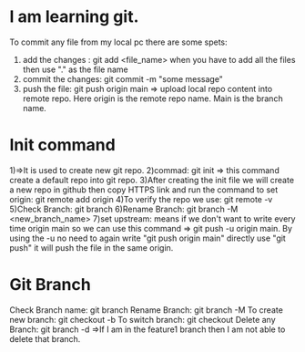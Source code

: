# I am learning git.
To commit any file from my local pc there are some spets:
1) add the changes : git add <file_name> when you have to add all the files then use "." as the file name
2) commit the changes: git commit -m "some message"
3) push the file: git push origin main  => upload local repo content into remote repo. Here origin is the remote repo name. Main is the branch name.
# Init command
1)=>It is used to create new git repo. 
2)commad: git init =>  this command create a default repo into git repo.
3)After creating the init file we will create a new repo in github then copy HTTPS link and run the command to set origin: git remote add origin <link of the repo>
4)To verify the repo we use: git remote -v
5)Check Branch: git branch
6)Rename Branch: git branch -M <new_branch_name>
7)set upstream: means if we don't want to write every time origin main so we can use this command => git push -u origin main. By using the -u no need to again write "git push origin main" directly use "git push" it will push the file in the same origin.
# Git Branch
Check Branch name: git branch
Rename Branch: git branch -M <new-branch-name>
To create new branch: git checkout -b <branch-name>
To switch branch: git checkout <branch-name>
Delete any Branch: git branch -d <branch-name> =>If I am in the feature1 branch then I am not able to delete that branch.
